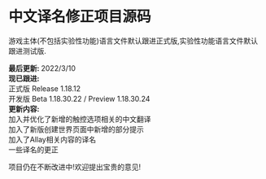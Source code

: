 # 中文译名修正项目源码

游戏主体(不包括实验性功能)语言文件默认跟进正式版,实验性功能语言文件默认跟进测试版.

<b>最后更新: </b>2022/3/10<br>
<b>现已跟进:</b><br>正式版 Release 1.18.12<br>开发版 Beta 1.18.30.22 / Preview 1.18.30.24<br>
<b>更新内容:</b><br>加入并优化了新增的触控选项相关的中文翻译<br>加入了新版创建世界页面中新增的部分提示<br>加入了Allay相关内容的译名<br>一些译名的更正

项目仍在不断改进中!欢迎提出宝贵的意见!
